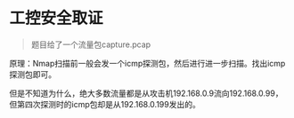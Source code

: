 # 工控安全取证

> 题目给了一个流量包capture.pcap

原理：Nmap扫描前一般会发一个icmp探测包，然后进行进一步扫描。找出icmp探测包即可。  

但是不知道为什么，绝大多数流量都是从攻击机192.168.0.9流向192.168.0.99，但第四次探测时的icmp包却是从192.168.0.199发出的。  